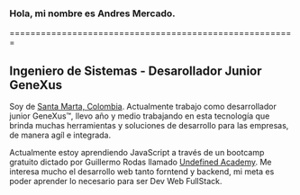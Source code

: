 ### Hola, mi nombre es Andres Mercado.
=======================================================
## Ingeniero de Sistemas - Desarollador Junior GeneXus

Soy de [Santa Marta, Colombia](https://goo.gl/maps/avC1f8jxiWWHxVTi6). Actualmente trabajo como desarrollador junior GeneXus™, llevo año y medio trabajando en esta tecnología que brinda muchas herramientas y soluciones de desarrollo para las empresas, de manera agíl e integrada.

Actualmente estoy aprendiendo JavaScript a través de un bootcamp gratuito dictado por Guillermo Rodas llamado [Undefined Academy](https://undefined.academy/). Me interesa mucho el desarrollo web tanto forntend y backend, mi meta es poder aprender lo necesario para ser Dev Web FullStack.



<!--
**andresmercado92/andresmercado92** is a ✨ _special_ ✨ repository because its `README.md` (this file) appears on your GitHub profile.

Here are some ideas to get you started:

- 🔭 I’m currently working on ...
- 🌱 I’m currently learning ...
- 👯 I’m looking to collaborate on ...
- 🤔 I’m looking for help with ...
- 💬 Ask me about ...
- 📫 How to reach me: ...
- 😄 Pronouns: ...
- ⚡ Fun fact: ...
-->
